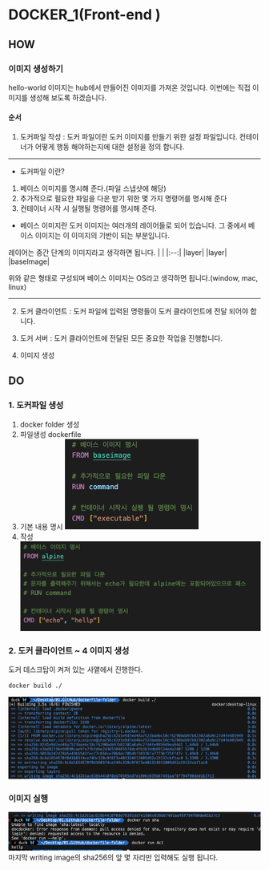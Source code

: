 # DOCKER_1(Front-end )

## HOW

### 이미지 생성하기

hello-world 이미지는 hub에서 만들어진 이미지를 가져온 것입니다.
이번에는 직접 이미지를 생성해 보도록 하겠습니다.

#### 순서

1. 도커파일 작성 : 도커 파일이란 도커 이미지를 만들기 위한 설정 파일입니다. 컨테이너가 어떻게 행동 해야하는지에 대한 설정을 정의 합니다.

<hr>

-   도커파일 이란?

1. 베이스 이미지를 명시해 준다.(파일 스냅샷에 해당)
2. 추가적으로 필요한 파일을 다운 받기 위한 몇 가지 명령어를 명시해 준다
3. 컨테이너 시작 시 실행될 명령어를 명시해 준다.

-   베이스 이미지란
    도커 이미지는 여러개의 레이어들로 되어 있습니다.
    그 중에서 베이스 이미지는 이 이미지의 기반이 되는 부분입니다.

레이어는 중간 단계의 이미지라고 생각하면 됩니다.
| |
|:--:|
|layer|
|layer|
|baseImage|

위와 같은 형태로 구성되며
베이스 이미지는 OS라고 생각하면 됩니다.(window, mac, linux)

<hr>

2. 도커 클라이언트 : 도커 파일에 입력된 명령들이 도커 클라이언트에 전달 되어야 합니다.

3. 도커 서버 : 도커 클라이언트에 전달된 모든 중요한 작업을 진행합니다.

4. 이미지 생성

## DO

### 1. 도커파일 생성

1. docker folder 생성
2. 파일생성 dockerfile
3. 기본 내용 명시
   <img src="img/docker2.png">
4. 작성
   <img src="img/docker3.png">

### 2. 도커 클라이언트 ~ 4 이미지 생성

도커 데스크탑이 켜져 있는 사앹에서 진행한다.

```bash
docker build ./
```

<img src="img/docker4.png">

### 이미지 실행

<img src="img/docker5.png">
마지막 writing image의 sha256의 앞 몇 자리만 입력해도 실행 됩니다.
